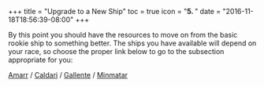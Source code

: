 +++
title = "Upgrade to a New Ship"
toc = true
icon = "<b>5. </b>"
date = "2016-11-18T18:56:39-08:00"
+++

By this point you should have the resources to move on from the basic rookie ship to
something better. The ships you have available will depend on your race, so choose
the proper link below to go to the subsection appropriate for you:

[Amarr](/upgrading-ships/amarr/) /
[Caldari](/upgrading-ships/caldari/) /
[Gallente](/upgrading-ships/gallente/) /
[Minmatar](/upgrading-ships/minmatar/)
